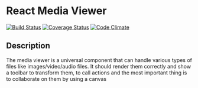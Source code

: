 # React Media Viewer
[![Build Status](https://travis-ci.org/di2pro/react-media-viewer.svg?branch=master)](https://travis-ci.org/di2pro/react-media-viewer)
[![Coverage Status](https://coveralls.io/repos/github/di2pro/react-media-viewer/badge.svg?branch=master)](https://coveralls.io/github/di2pro/react-media-viewer?branch=master)
[![Code Climate](https://codeclimate.com/github/di2pro/react-media-viewer/badges/gpa.svg)](https://codeclimate.com/github/di2pro/react-media-viewer)

## Description
The media viewer is a universal component that can handle various types of files like images/video/audio files. It should render them correctly and show a toolbar to transform them, to call actions and the most important thing is to collaborate on them by using a canvas
